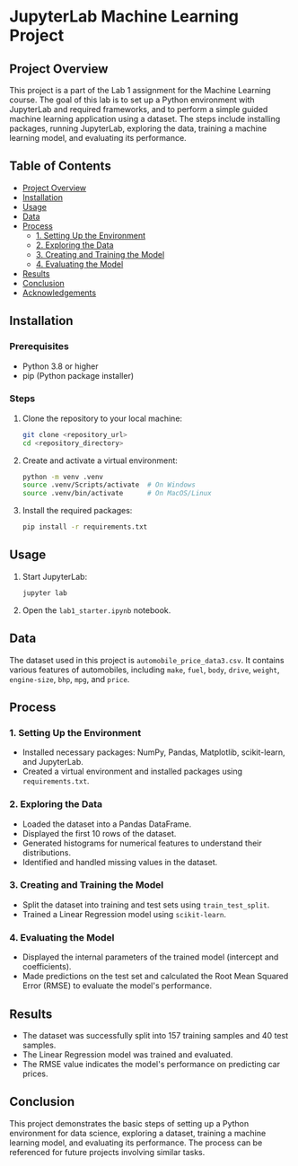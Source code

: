 # JupyterLab Machine Learning Project

## Project Overview

This project is a part of the Lab 1 assignment for the Machine Learning course. The goal of this lab is to set up a Python environment with JupyterLab and required frameworks, and to perform a simple guided machine learning application using a dataset. The steps include installing packages, running JupyterLab, exploring the data, training a machine learning model, and evaluating its performance.

## Table of Contents

- [Project Overview](#project-overview)
- [Installation](#installation)
- [Usage](#usage)
- [Data](#data)
- [Process](#process)
  - [1. Setting Up the Environment](#1-setting-up-the-environment)
  - [2. Exploring the Data](#2-exploring-the-data)
  - [3. Creating and Training the Model](#3-creating-and-training-the-model)
  - [4. Evaluating the Model](#4-evaluating-the-model)
- [Results](#results)
- [Conclusion](#conclusion)
- [Acknowledgements](#acknowledgements)

## Installation

### Prerequisites

- Python 3.8 or higher
- pip (Python package installer)

### Steps

1. Clone the repository to your local machine:

    ```bash
    git clone <repository_url>
    cd <repository_directory>
    ```

2. Create and activate a virtual environment:

    ```bash
    python -m venv .venv
    source .venv/Scripts/activate  # On Windows
    source .venv/bin/activate      # On MacOS/Linux
    ```

3. Install the required packages:

    ```bash
    pip install -r requirements.txt
    ```

## Usage

1. Start JupyterLab:

    ```bash
    jupyter lab
    ```

2. Open the `lab1_starter.ipynb` notebook.

## Data

The dataset used in this project is `automobile_price_data3.csv`. It contains various features of automobiles, including `make`, `fuel`, `body`, `drive`, `weight`, `engine-size`, `bhp`, `mpg`, and `price`.

## Process

### 1. Setting Up the Environment

- Installed necessary packages: NumPy, Pandas, Matplotlib, scikit-learn, and JupyterLab.
- Created a virtual environment and installed packages using `requirements.txt`.

### 2. Exploring the Data

- Loaded the dataset into a Pandas DataFrame.
- Displayed the first 10 rows of the dataset.
- Generated histograms for numerical features to understand their distributions.
- Identified and handled missing values in the dataset.

### 3. Creating and Training the Model

- Split the dataset into training and test sets using `train_test_split`.
- Trained a Linear Regression model using `scikit-learn`.

### 4. Evaluating the Model

- Displayed the internal parameters of the trained model (intercept and coefficients).
- Made predictions on the test set and calculated the Root Mean Squared Error (RMSE) to evaluate the model's performance.

## Results

- The dataset was successfully split into 157 training samples and 40 test samples.
- The Linear Regression model was trained and evaluated.
- The RMSE value indicates the model's performance on predicting car prices.

## Conclusion

This project demonstrates the basic steps of setting up a Python environment for data science, exploring a dataset, training a machine learning model, and evaluating its performance. The process can be referenced for future projects involving similar tasks.
